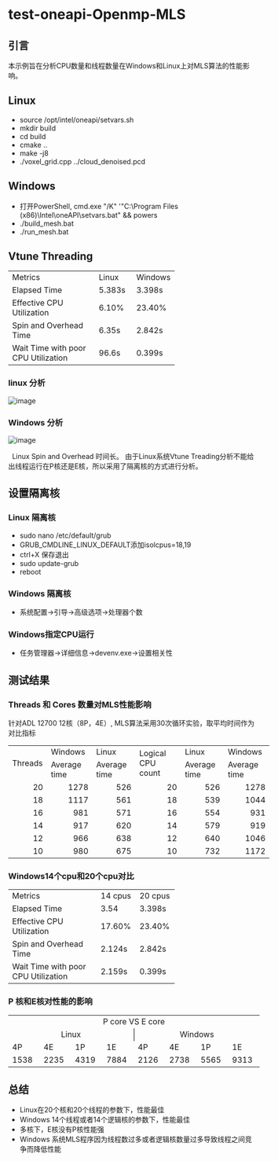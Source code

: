 # test-oneapi-Openmp-MLS
## 引言
本示例旨在分析CPU数量和线程数量在Windows和Linux上对MLS算法的性能影响。

## Linux
* source /opt/intel/oneapi/setvars.sh
* mkdir build
* cd build
* cmake ..
* make -j8
* ./voxel_grid.cpp ../cloud_denoised.pcd
## Windows
* 打开PowerShell, cmd.exe "/K" '"C:\Program Files (x86)\Intel\oneAPI\setvars.bat" && powers
* ./build_mesh.bat
* ./run_mesh.bat
## Vtune Threading


<table border=0 cellpadding=0 cellspacing=0 width=338 style='border-collapse:
 collapse;table-layout:fixed;width:254pt'>
 <col width=210 style='mso-width-source:userset;mso-width-alt:7680;width:158pt'>
 <col width=64 span=2 style='width:48pt'>
 <tr height=20 style='height:15.0pt'>
  <td height=20 class=xl67 width=210 style='height:15.0pt;width:158pt'>Metrics</td>
  <td class=xl71 width=64 style='border-left:none;width:48pt'>Linux</td>
  <td class=xl71 width=64 style='border-left:none;width:48pt'>Windows</td>
 </tr>
 <tr height=20 style='height:15.0pt'>
  <td height=20 class=xl72 style='height:15.0pt;border-top:none'>Elapsed Time</td>
  <td class=xl71 style='border-top:none;border-left:none'>5.383s</td>
  <td class=xl71 style='border-top:none;border-left:none'>3.398s</td>
 </tr>
 <tr height=20 style='height:15.0pt'>
  <td height=20 class=xl72 style='height:15.0pt;border-top:none'>Effective CPU
  Utilization</td>
  <td class=xl73 style='border-top:none;border-left:none'>6.10%</td>
  <td class=xl73 style='border-top:none;border-left:none'>23.40%</td>
 </tr>
 <tr height=20 style='height:15.0pt'>
  <td height=20 class=xl72 style='height:15.0pt;border-top:none'>Spin and
  Overhead Time</td>
  <td class=xl71 style='border-top:none;border-left:none'>6.35s</td>
  <td class=xl71 style='border-top:none;border-left:none'>2.842s</td>
 </tr>
 <tr height=20 style='height:15.0pt'>
  <td height=20 class=xl72 style='height:15.0pt;border-top:none'>Wait Time with
  poor CPU Utilization</td>
  <td class=xl71 style='border-top:none;border-left:none'>96.6s</td>
  <td class=xl71 style='border-top:none;border-left:none'>0.399s</td>
 </tr>
 <![if supportMisalignedColumns]>
 <tr height=0 style='display:none'>
  <td width=210 style='width:158pt'></td>
  <td width=64 style='width:48pt'></td>
  <td width=64 style='width:48pt'></td>
 </tr>
 <![endif]>
</table>

</body>


### linux 分析

![image](https://github.com/zhupailiangx/test-mesh-demo/assets/120553507/802944b1-b30f-4498-b124-b0ce32df7408)
### Windows 分析

![image](https://github.com/zhupailiangx/test-mesh-demo/assets/120553507/3a20f2df-27bd-4818-9bde-c98475553704)

&nbsp;
Linux Spin and Overhead 时间长。
由于Linux系统Vtune Treading分析不能给出线程运行在P核还是E核，所以采用了隔离核的方式进行分析。 
## 设置隔离核
### Linux 隔离核
* sudo nano /etc/default/grub
* GRUB_CMDLINE_LINUX_DEFAULT添加isolcpus=18,19
* ctrl+X 保存退出
* sudo update-grub
* reboot
### Windows 隔离核
* 系统配置->引导->高级选项->处理器个数
### Windows指定CPU运行
* 任务管理器->详细信息->devenv.exe->设置相关性

## 测试结果
### Threads 和 Cores 数量对MLS性能影响
针对ADL 12700 12核（8P，4E）,
MLS算法采用30次循环实验，取平均时间作为对比指标
<table border=0 cellpadding=0 cellspacing=0 width=532 style='border-collapse:
 collapse;table-layout:fixed;width:399pt'>
 <col width=64 style='width:48pt'>
 <col width=88 span=2 style='mso-width-source:userset;mso-width-alt:3218;
 width:66pt'>
 <col width=116 style='mso-width-source:userset;mso-width-alt:4242;width:87pt'>
 <col width=88 span=2 style='mso-width-source:userset;mso-width-alt:3218;
 width:66pt'>
 <tr height=20 style='height:15.0pt'>
  <td rowspan=2 height=40 class=xl65 width=64 style='height:30.0pt;width:48pt'>Threads</td>
  <td class=xl66 width=88 style='border-left:none;width:66pt'>Windows</td>
  <td class=xl66 width=88 style='border-left:none;width:66pt'>Linux</td>
  <td rowspan=2 class=xl65 width=116 style='width:87pt'>Logical CPU count</td>
  <td class=xl66 width=88 style='border-left:none;width:66pt'>Linux</td>
  <td class=xl66 width=88 style='border-left:none;width:66pt'>Windows</td>
 </tr>
 <tr height=20 style='height:15.0pt'>
  <td height=20 class=xl66 style='height:15.0pt;border-top:none;border-left:
  none'>Average time</td>
  <td class=xl66 style='border-top:none;border-left:none'>Average time</td>
  <td class=xl66 style='border-top:none;border-left:none'>Average time</td>
  <td class=xl66 style='border-top:none;border-left:none'>Average time</td>
 </tr>
 <tr height=20 style='height:15.0pt'>
  <td height=20 class=xl66 align=right style='height:15.0pt;border-top:none'>20</td>
  <td class=xl66 align=right style='border-top:none;border-left:none'>1278</td>
  <td class=xl67 align=right style='border-top:none;border-left:none'>526</td>
  <td class=xl66 align=right style='border-top:none;border-left:none'>20</td>
  <td class=xl68 align=right style='border-top:none;border-left:none'>526</td>
  <td class=xl66 align=right style='border-top:none;border-left:none'>1278</td>
 </tr>
 <tr height=20 style='height:15.0pt'>
  <td height=20 class=xl66 align=right style='height:15.0pt;border-top:none'>18</td>
  <td class=xl66 align=right style='border-top:none;border-left:none'>1117</td>
  <td class=xl66 align=right style='border-top:none;border-left:none'>561</td>
  <td class=xl66 align=right style='border-top:none;border-left:none'>18</td>
  <td class=xl66 align=right style='border-top:none;border-left:none'>539</td>
  <td class=xl66 align=right style='border-top:none;border-left:none'>1044</td>
 </tr>
 <tr height=20 style='height:15.0pt'>
  <td height=20 class=xl66 align=right style='height:15.0pt;border-top:none'>16</td>
  <td class=xl66 align=right style='border-top:none;border-left:none'>981</td>
  <td class=xl66 align=right style='border-top:none;border-left:none'>571</td>
  <td class=xl66 align=right style='border-top:none;border-left:none'>16</td>
  <td class=xl66 align=right style='border-top:none;border-left:none'>554</td>
  <td class=xl66 align=right style='border-top:none;border-left:none'>931</td>
 </tr>
 <tr height=20 style='height:15.0pt'>
  <td height=20 class=xl66 align=right style='height:15.0pt;border-top:none'>14</td>
  <td class=xl67 align=right style='border-top:none;border-left:none'>917</td>
  <td class=xl66 align=right style='border-top:none;border-left:none'>620</td>
  <td class=xl66 align=right style='border-top:none;border-left:none'>14</td>
  <td class=xl66 align=right style='border-top:none;border-left:none'>579</td>
  <td class=xl66 align=right style='border-top:none;border-left:none'>919</td>
 </tr>
 <tr height=20 style='height:15.0pt'>
  <td height=20 class=xl66 align=right style='height:15.0pt;border-top:none'>12</td>
  <td class=xl66 align=right style='border-top:none;border-left:none'>966</td>
  <td class=xl66 align=right style='border-top:none;border-left:none'>638</td>
  <td class=xl66 align=right style='border-top:none;border-left:none'>12</td>
  <td class=xl66 align=right style='border-top:none;border-left:none'>640</td>
  <td class=xl66 align=right style='border-top:none;border-left:none'>1046</td>
 </tr>
 <tr height=20 style='height:15.0pt'>
  <td height=20 class=xl66 align=right style='height:15.0pt;border-top:none'>10</td>
  <td class=xl66 align=right style='border-top:none;border-left:none'>980</td>
  <td class=xl66 align=right style='border-top:none;border-left:none'>675</td>
  <td class=xl66 align=right style='border-top:none;border-left:none'>10</td>
  <td class=xl66 align=right style='border-top:none;border-left:none'>732</td>
  <td class=xl66 align=right style='border-top:none;border-left:none'>1172</td>
 </tr>
 <![if supportMisalignedColumns]>
 <tr height=0 style='display:none'>
  <td width=64 style='width:48pt'></td>
  <td width=88 style='width:66pt'></td>
  <td width=88 style='width:66pt'></td>
  <td width=116 style='width:87pt'></td>
  <td width=88 style='width:66pt'></td>
  <td width=88 style='width:66pt'></td>
 </tr>
 <![endif]>
</table>

### Windows14个cpu和20个cpu对比
 
 <table border=0 cellpadding=0 cellspacing=0 width=338 style='border-collapse:
 collapse;table-layout:fixed;width:254pt'>
 <col width=210 style='mso-width-source:userset;mso-width-alt:7680;width:158pt'>
 <col width=64 span=2 style='width:48pt'>
 <tr height=20 style='height:15.0pt'>
  <td height=20 class=xl67 width=210 style='height:15.0pt;width:158pt'>Metrics</td>
  <td class=xl71 width=64 style='border-left:none;width:48pt'>14 cpus</td>
  <td class=xl71 width=64 style='border-left:none;width:48pt'>20 cpus</td>
 </tr>
 <tr height=20 style='height:15.0pt'>
  <td height=20 class=xl72 style='height:15.0pt;border-top:none'>Elapsed Time</td>
  <td class=xl71 style='border-top:none;border-left:none'>3.54</td>
  <td class=xl71 style='border-top:none;border-left:none'>3.398s</td>
 </tr>
 <tr height=20 style='height:15.0pt'>
  <td height=20 class=xl72 style='height:15.0pt;border-top:none'>Effective CPU
  Utilization</td>
  <td class=xl73 style='border-top:none;border-left:none'>17.60%</td>
  <td class=xl73 style='border-top:none;border-left:none'>23.40%</td>
 </tr>
 <tr height=20 style='height:15.0pt'>
  <td height=20 class=xl72 style='height:15.0pt;border-top:none'>Spin and
  Overhead Time</td>
  <td class=xl71 style='border-top:none;border-left:none'>2.124s</td>
  <td class=xl71 style='border-top:none;border-left:none'>2.842s</td>
 </tr>
 <tr height=20 style='height:15.0pt'>
  <td height=20 class=xl72 style='height:15.0pt;border-top:none'>Wait Time with
  poor CPU Utilization</td>
  <td class=xl71 style='border-top:none;border-left:none'>2.159s</td>
  <td class=xl71 style='border-top:none;border-left:none'>0.399s</td>
 </tr>
 <![if supportMisalignedColumns]>
 <tr height=0 style='display:none'>
  <td width=210 style='width:158pt'></td>
  <td width=64 style='width:48pt'></td>
  <td width=64 style='width:48pt'></td>
 </tr>
 <![endif]>
</table>
 
### P 核和E核对性能的影响




<table border=0 cellpadding=0 cellspacing=0 width=512 style='border-collapse:
 collapse;table-layout:fixed;width:384pt'>
 <col width=64 span=8 style='width:48pt'>
 <tr height=20 style='height:15.0pt'>
  <td colspan=8 height=20 class=xl69 width=512 align='center'  style='height:15.0pt;width:384pt'>P
  core VS E core</td>
 </tr>
 <tr height=20 style='height:15.0pt'>
  <td colspan=4 height=20 class=xl74 align='center'  style='border-right:.5pt solid black;
  height:15.0pt'>Linux</td>
  <td colspan=4 class=xl68 align='center' style='border-left:none'>Windows</td>
 </tr>
 <tr height=20 style='height:15.0pt'>
  <td height=20 class=xl68 style='height:15.0pt;border-top:none'>4P</td>
  <td class=xl68 style='border-top:none;border-left:none'>4E</td>
  <td class=xl68 style='border-top:none;border-left:none'>1P</td>
  <td class=xl68 style='border-top:none;border-left:none'>1E</td>
  <td class=xl68 style='border-top:none;border-left:none'>4P</td>
  <td class=xl68 style='border-top:none;border-left:none'>4E</td>
  <td class=xl68 style='border-top:none;border-left:none'>1P</td>
  <td class=xl68 style='border-top:none;border-left:none'>1E</td>
 </tr>
 <tr height=20 style='height:15.0pt'>
  <td height=20 class=xl68 style='height:15.0pt;border-top:none'>1538</td>
  <td class=xl68 style='border-top:none;border-left:none'>2235</td>
  <td class=xl68 style='border-top:none;border-left:none'>4319</td>
  <td class=xl68 style='border-top:none;border-left:none'>7884</td>
  <td class=xl68 style='border-top:none;border-left:none'>2126</td>
  <td class=xl68 style='border-top:none;border-left:none'>2738</td>
  <td class=xl68 style='border-top:none;border-left:none'>5565</td>
  <td class=xl68 style='border-top:none;border-left:none'>9313</td>
 </tr>
 <![if supportMisalignedColumns]>
 <tr height=0 style='display:none'>
  <td width=64 style='width:48pt'></td>
  <td width=64 style='width:48pt'></td>
  <td width=64 style='width:48pt'></td>
  <td width=64 style='width:48pt'></td>
  <td width=64 style='width:48pt'></td>
  <td width=64 style='width:48pt'></td>
  <td width=64 style='width:48pt'></td>
  <td width=64 style='width:48pt'></td>
 </tr>
 <![endif]>
</table>


## 总结
* Linux在20个核和20个线程的参数下，性能最佳
* Windows 14个线程或者14个逻辑核的参数下，性能最佳
* 多核下，E核没有P核性能强
* Windows 系统MLS程序因为线程数过多或者逻辑核数量过多导致线程之间竞争而降低性能
